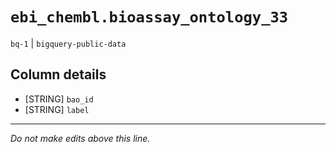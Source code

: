 # `ebi_chembl.bioassay_ontology_33`
`bq-1` | `bigquery-public-data`

## Column details
* [STRING]    `bao_id`
* [STRING]    `label`

-------------------------------------------------------------------------------
*Do not make edits above this line.*
